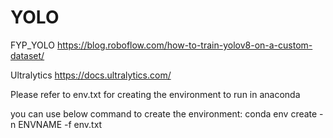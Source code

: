 # YOLO
 FYP_YOLO
 https://blog.roboflow.com/how-to-train-yolov8-on-a-custom-dataset/

 Ultralytics
 https://docs.ultralytics.com/

Please refer to env.txt for creating the environment to run in anaconda

you can use below command to create the environment:
conda env create -n ENVNAME -f env.txt
